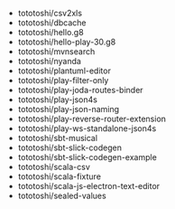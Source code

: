 - tototoshi/csv2xls
- tototoshi/dbcache
- tototoshi/hello.g8
- tototoshi/hello-play-30.g8
- tototoshi/mvnsearch
- tototoshi/nyanda
- tototoshi/plantuml-editor
- tototoshi/play-filter-only
- tototoshi/play-joda-routes-binder
- tototoshi/play-json4s
- tototoshi/play-json-naming
- tototoshi/play-reverse-router-extension
- tototoshi/play-ws-standalone-json4s
- tototoshi/sbt-musical
- tototoshi/sbt-slick-codegen
- tototoshi/sbt-slick-codegen-example
- tototoshi/scala-csv
- tototoshi/scala-fixture
- tototoshi/scala-js-electron-text-editor
- tototoshi/sealed-values
